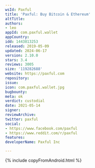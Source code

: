 ```yaml
---
wsId: Paxful
title: 'Paxful: Buy Bitcoin & Ethereum'
altTitle: 
authors:
- leo
appId: com.paxful.wallet
appCountry: 
idd: 1443813253
released: 2019-05-09
updated: 2024-06-17
version: 2.10.0
stars: 3.4
reviews: 3005
size: '119282688'
website: https://paxful.com
repository: 
issue: 
icon: com.paxful.wallet.jpg
bugbounty: 
meta: ok
verdict: custodial
date: 2021-05-14
signer: 
reviewArchive: 
twitter: paxful
social:
- https://www.facebook.com/paxful
- https://www.reddit.com/r/paxful
features: 
developerName: Paxful Inc

---
```


{% include copyFromAndroid.html %}
